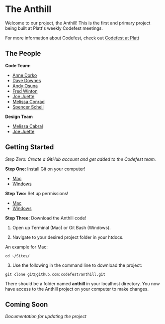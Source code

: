 The Anthill
=======

Welcome to our project, the Anthill! This is the first and primary project being built at Platt's weekly Codefest meetings.

For more information about Codefest, check out [Codefest at Platt](http://codefest.atplatt.com)

The People
---------------

**Code Team:** 

* [Anne Dorko](http://github.com/annedorko)
* [Dave Downes](https://github.com/evil-dave)
* [Andy Osuna](https://github.com/andyosuna)
* [Fred Winton](https://github.com/fishyfred)
* [Joe Juette](https://github.com/jjuette)
* [Melissa Conrad](https://github.com/MissyEight)
* [Spencer Schell](https://github.com/schell1987)

**Design Team**
* [Melissa Cabral](https://github.com/melissacabral)
* [Joe Juette](https://github.com/jjuette)


Getting Started
---------------

*Step Zero: Create a GitHub account and get added to the Codefest team.*

**Step One:** Install Git on your computer!

* [Mac](https://help.github.com/articles/set-up-git#platform-mac)
* [Windows](https://help.github.com/articles/set-up-git#platform-windows)

**Step Two:** Set up permissions!

* [Mac](https://help.github.com/articles/generating-ssh-keys#platform-mac)
* [Windows](https://help.github.com/articles/generating-ssh-keys#platform-windows)

**Step Three:** Download the Anthill code!

1. Open up Terminal (Mac) or Git Bash (Windows).

2. Navigate to your desired project folder in your htdocs.
  
  An example for Mac:

  ```
  cd ~/Sites/
  ```

3. Use the following in the command line to download the project:
  
  ```
  git clone git@github.com:codefest/anthill.git
  ```
  
There should be a folder named **anthill** in your localhost directory. You now have access to the Anthill project on your computer to make changes.

Coming Soon
--------------------

*Documentation for updating the project*
